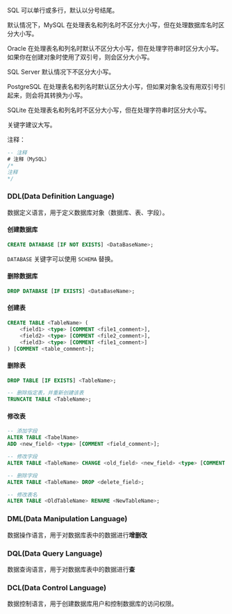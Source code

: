 SQL 可以单行或多行，默认以分号结尾。

默认情况下，MySQL 在处理表名和列名时不区分大小写，但在处理数据库名时区分大小写。

Oracle 在处理表名和列名时默认不区分大小写，但在处理字符串时区分大小写。如果你在创建对象时使用了双引号，则会区分大小写。

SQL Server 默认情况下不区分大小写。

PostgreSQL 在处理表名和列名时默认区分大小写，但如果对象名没有用双引号引起来，则会将其转换为小写。

SQLite 在处理表名和列名时不区分大小写，但在处理字符串时区分大小写。

关键字建议大写。

注释：

```sql
-- 注释
# 注释（MySQL）
/* 
注释
*/
```

### DDL(Data Definition Language)

数据定义语言，用于定义数据库对象（数据库、表、字段）。

#### 创建数据库

```sql
CREATE DATABASE [IF NOT EXISTS] <DataBaseName>;
```

`DATABASE` 关键字可以使用 `SCHEMA` 替换。

#### 删除数据库

```sql
DROP DATABASE [IF EXISTS] <DataBaseName>;
```

#### 创建表

```sql
CREATE TABLE <TableName> (
    <field1> <type> [COMMENT <file1_comment>],
    <field2> <type> [COMMENT <file2_comment>],
    <field3> <type> [COMMENT <file1_comment>]
) [COMMENT <table_comment>];
```

#### 删除表

```sql
DROP TABLE [IF EXISTS] <TableName>;

-- 删除指定表，并重新创建该表
TRUNCATE TABLE <TableName>;
```

#### 修改表

```sql
-- 添加字段
ALTER TABLE <TabelName>
ADD <new_field> <type> [COMMENT <field_comment>];

-- 修改字段
ALTER TABLE <TableName> CHANGE <old_field> <new_field> <type> [COMMENT <field_comment>];

-- 删除字段
ALTER TABLE <TableName> DROP <delete_field>;

-- 修改表名
ALTER TABLE <OldTableName> RENAME <NewTableName>;
```

### DML(Data Manipulation Language)

数据操作语言，用于对数据库表中的数据进行**增删改**



### DQL(Data Query Language)

数据查询语言，用于对数据库表中的数据进行**查**



### DCL(Data Control Language)

数据控制语言，用于创建数据库用户和控制数据库的访问权限。





